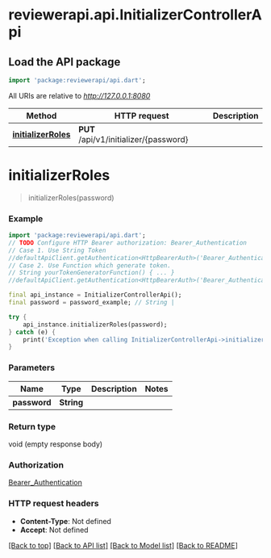 # reviewerapi.api.InitializerControllerApi

## Load the API package
```dart
import 'package:reviewerapi/api.dart';
```

All URIs are relative to *http://127.0.0.1:8080*

Method | HTTP request | Description
------------- | ------------- | -------------
[**initializerRoles**](InitializerControllerApi.md#initializerroles) | **PUT** /api/v1/initializer/{password} | 


# **initializerRoles**
> initializerRoles(password)



### Example
```dart
import 'package:reviewerapi/api.dart';
// TODO Configure HTTP Bearer authorization: Bearer_Authentication
// Case 1. Use String Token
//defaultApiClient.getAuthentication<HttpBearerAuth>('Bearer_Authentication').setAccessToken('YOUR_ACCESS_TOKEN');
// Case 2. Use Function which generate token.
// String yourTokenGeneratorFunction() { ... }
//defaultApiClient.getAuthentication<HttpBearerAuth>('Bearer_Authentication').setAccessToken(yourTokenGeneratorFunction);

final api_instance = InitializerControllerApi();
final password = password_example; // String | 

try {
    api_instance.initializerRoles(password);
} catch (e) {
    print('Exception when calling InitializerControllerApi->initializerRoles: $e\n');
}
```

### Parameters

Name | Type | Description  | Notes
------------- | ------------- | ------------- | -------------
 **password** | **String**|  | 

### Return type

void (empty response body)

### Authorization

[Bearer_Authentication](../README.md#Bearer_Authentication)

### HTTP request headers

 - **Content-Type**: Not defined
 - **Accept**: Not defined

[[Back to top]](#) [[Back to API list]](../README.md#documentation-for-api-endpoints) [[Back to Model list]](../README.md#documentation-for-models) [[Back to README]](../README.md)

